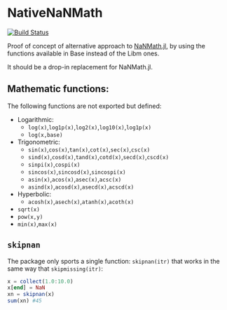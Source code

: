 # NativeNaNMath

[![Build Status](https://github.com/longemen3000/NativeNaNMath.jl/workflows/CI/badge.svg)](https://github.com/longemen3000/NativeNaNMath.jl/actions)

Proof of concept of alternative approach to [NaNMath.jl](https://github.com/mlubin/NaNMath.jl), by using the functions available in Base instead of the Libm ones.

It should be a drop-in replacement for NaNMath.jl.

## Mathematic functions:

The following functions are not exported but defined:

- Logarithmic: 
    - `log(x)`,`log1p(x)`,`log2(x)`,`log10(x)`,`log1p(x)`
    - `log(x,base)`
- Trigonometric:
    - `sin(x)`,`cos(x)`,`tan(x)`,`cot(x)`,`sec(x)`,`csc(x)`
    - `sind(x)`,`cosd(x)`,`tand(x)`,`cotd(x)`,`secd(x)`,`cscd(x)`
    - `sinpi(x)`,`cospi(x)`
    - `sincos(x)`,`sincosd(x)`,`sincospi(x)`
    - `asin(x)`,`acos(x)`,`asec(x)`,`acsc(x)`
    - `asind(x)`,`acosd(x)`,`asecd(x)`,`acscd(x)`
- Hyperbolic:
    - `acosh(x)`,`asech(x)`,`atanh(x)`,`acoth(x)`
- `sqrt(x)`
- `pow(x,y)`
- `min(x)`,`max(x)`

## `skipnan`

The package only sports a single function: `skipnan(itr)` that works in the same way that `skipmissing(itr)`:
```julia
x = collect(1.0:10.0)
x[end] = NaN
xn = skipnan(x)
sum(xn) #45
```
